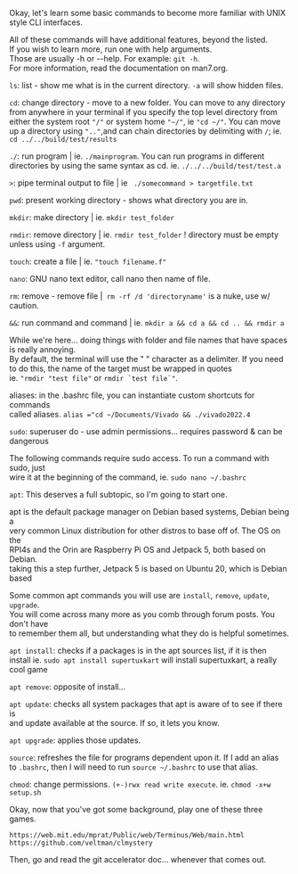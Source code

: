 Okay, let's learn some basic commands to become more familiar with UNIX style CLI interfaces.<br>

All of these commands will have additional features, beyond the listed.<br>
If you wish to learn more, run one with help arguments.<br>
Those are usually -h or --help. For example: ```git -h```.<br>
For more information, read the documentation on man7.org.<br>

```ls```: list - show me what is in the current directory. ```-a``` will show hidden files. <br>

```cd```: change directory - move to a new folder. You can move to any directory from anywhere in your terminal if you 
specify the top level directory from either the system root ```"/"``` or system home ```"~/"```, ie ```"cd ~/"```. You 
can move up a directory using ```".."```,and can chain directories by delimiting with ```/```; 
ie. ```cd ../../build/test/results```<br>

```./```: run program | ie. ```./mainprogram```. You can run programs in different <br>
directories by using the same syntax as cd. ie. ```./../../build/test/test.a```<br>

```>```: pipe terminal output to file | ie ``` ./somecommand > targetfile.txt```<br>

```pwd```: present working directory - shows what directory you are in.<br>

```mkdir```: make directory | ie. ```mkdir test_folder```<br>

```rmdir```: remove directory | ie. ```rmdir test_folder``` ! directory must be empty unless using ```-f``` argument.<br>

```touch```: create a file | ie. ```"touch filename.f"```<br>

```nano```: GNU nano text editor, call nano then name of file. <br>

```rm```: remove - remove file |``` rm -rf /d 'directoryname'``` is a nuke, use w/ caution.<br>

```&&```: run command and command | ie. ```mkdir a && cd a && cd .. && rmdir a``` <br>

While we're here... doing things with folder and file names that have spaces
is really annoying. <br> By default, the terminal will use the " " character as a delimiter. If you need to do this, the name of the target must be wrapped in quotes<br>
ie. ```"rmdir "test file"``` or ```rmdir `test file`"```.<br>

aliases: in the .bashrc file, you can instantiate custom shortcuts for commands <br>
called aliases. ```alias ="cd ~/Documents/Vivado && ./vivado2022.4``` <br>

```sudo```: superuser do - use admin permissions... requires password & can be dangerous <br>

The following commands require sudo access. To run a command with sudo, just <br>
wire it at the beginning of the command, ie. ```sudo nano ~/.bashrc```<br>

```apt```: This deserves a full subtopic, so I'm going to start one.<br>

apt is the default package manager on Debian based systems, Debian being a <br>
very common Linux distribution for other distros to base off of. The OS on the <br>
RPI4s and the Orin are Raspberry Pi OS and Jetpack 5, both based on Debian. <br>
taking this a step further, Jetpack 5 is based on Ubuntu 20, which is Debian based <br>

Some common apt commands you will use are ```install```, ```remove```, ```update```, ```upgrade```.<br>
You will come across many more as you comb through forum posts. You don't have <br>
to remember them all, but understanding what they do is helpful sometimes.<br>

```apt install```: checks if a packages is in the apt sources list, if it is then install ie. ```sudo apt install supertuxkart``` will install supertuxkart, a really cool game <br>

```apt remove```: opposite of install...<br>

```apt update```: checks all system packages that apt is aware of to see if there is <br>
and update available at the source. If so, it lets you know. <br>

```apt upgrade```: applies those updates.<br>

```source```: refreshes the file for programs dependent upon it. If I add an alias <br>
to ```.bashrc```, then I will need to run ```source ~/.bashrc``` to use that alias.<br> 

```chmod```: change permissions. ```(+-)rwx read write execute```. ie. ```chmod -x+w setup.sh```<br>

Okay, now that you've got some background, play one of these three games.<br>
``` https://gitlab.com/slackermedia/bashcrawl
https://web.mit.edu/mprat/Public/web/Terminus/Web/main.html
https://github.com/veltman/clmystery
``` 

Then, go and read the git accelerator doc... whenever that comes out. 
